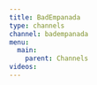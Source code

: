 ```yaml
---
title: BadEmpanada
type: channels
channel: badempanada
menu:
  main:
    parent: Channels
videos:
---
```


